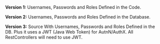 **Version 1:** Usernames, Passwords and Roles Defined in the Code.

**Version 2:** Usernames, Passwords and Roles Defined in the Database.

**Version 3:** Source With Usernames, Passwords and Roles Defined in the DB. Plus it uses a JWT (Java Web Token) for AutnN/AuthX. All RestControllers will need to use JWT.

